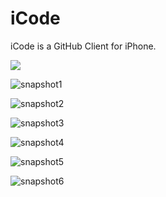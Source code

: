 iCode
=======

iCode is a GitHub Client for iPhone.

[![](http://farm4.static.flickr.com/3447/3378092101_40a62a04b2_m.jpg)](http://farm4.static.flickr.com/3447/3378092101_b064d8e339_o.jpg)

![snapshot1](https://www.dropbox.com/s/7oyqtx90349cfiz/2013-01-16%2014.45.02.png)

![snapshot2](https://www.dropbox.com/s/dzaa8drcv5ca2yd/2013-01-16%2014.45.24.png)

![snapshot3](https://www.dropbox.com/s/0irj735fejwoasd/2013-01-16%2014.45.36.png)

![snapshot4](https://www.dropbox.com/s/15d5nw1sleqm7vm/2013-01-16%2014.45.44.png)

![snapshot5](https://www.dropbox.com/s/tjvb7a8b8o56r2m/2013-01-16%2014.45.52.png)

![snapshot6](https://www.dropbox.com/s/botmc1djazudl92/2013-01-16%2014.46.33.png)